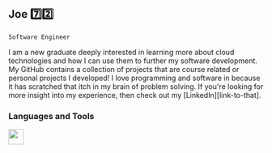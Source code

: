 ## Joe 7️⃣2️⃣

`Software Engineer`

I am a new graduate deeply interested in learning more about cloud technologies and how I can use them to further my software development. My GitHub contains a collection of projects that are course related or personal projects I developed! I love programming and software in because it has scratched that itch in my brain of problem solving. If you're looking for more insight into my experience, then check out my [LinkedIn][link-to-that].

### Languages and Tools
<img align="left" width="30px" style="padding-right:10px;" src="https://www.python.org/static/community_logos/python-logo-generic.svg"/>


